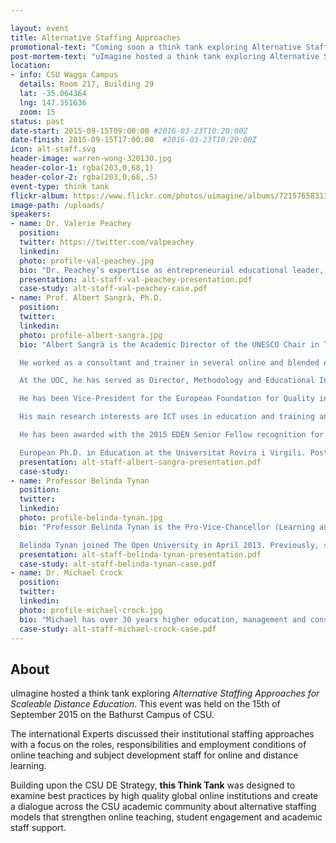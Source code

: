 ```yaml
---

layout: event
title: Alternative Staffing Approaches
promotional-text: "Coming soon a think tank exploring Alternative Staffing Approaches for Scaleable Distance Education."
post-mortem-text: "uImagine hosted a think tank exploring Alternative Staffing Approaches for Scaleable Distance Education."
location:
- info: CSU Wagga Campus
  details: Room 217, Building 29
  lat: -35.064364
  lng: 147.351636
  zoom: 15
status: past
date-start: 2015-09-15T09:00:00 #2016-03-23T10:20:00Z
date-finish: 2015-09-15T17:00:00  #2016-03-23T10:20:00Z
icon: alt-staff.svg
header-image: warren-wong-320130.jpg
header-color-1: rgba(203,0,68,1)
header-color-2: rgba(203,0,68,.5)
event-type: think tank
flickr-album: https://www.flickr.com/photos/uimagine/albums/72157658313869110
image-path: /uploads/
speakers:
- name: Dr. Valerie Peachey
  position:
  twitter: https://twitter.com/valpeachey
  linkedin:
  photo: profile-val-peachey.jpg
  bio: "Dr. Peachey’s expertise as entrepreneurial educational leader, spans over 25 years in Canada’s Public Post Secondary Sector, where she has often created/initiated new and innovative programs. Her expertise combines “an eye on the bottom line” with online education, credential development, faculty training, and leadership. Her diverse set of skills support the foundation of a quality educational experience for students. She is often asked to present nationally and internationally on leadership, sustainability scalability models in online education, online faculty development and motivating teams in the virtual world. Noted for her infectious enthusiasm, and Dr. Peachey believes in education as a transformative agent, that creates opportunities individuals to reach their potential through open and flexible access."
  presentation: alt-staff-val-peachey-presentation.pdf
  case-study: alt-staff-val-peachey-case.pdf
- name: Prof. Albert Sangrà, Ph.D.
  position:
  twitter:
  linkedin:
  photo: profile-albert-sangra.jpg
  bio: "Albert Sangrà is the Academic Director of the UNESCO Chair in Technology and Education for Social Change at the Open University of Catalonia. He is a researcher at the Edul@b research group and full professor at the Psychology and Educational Sciences Department.

  He worked as a consultant and trainer in several online and blended education projects in Europe, the United States, Asia, and Australia, focusing on implementation strategies for the use of technology in teaching and learning, particularly online education and its quality. He has also served as a consultant for the World Bank Institute.

  At the UOC, he has served as Director, Methodology and Educational Innovation until 2004, being in charge of the educational model of the university; Director of the M.Sc. program in Education and ICT (e-learning) (2006-2012), and Director of the eLearn Center at UOC (2012-2014).

  He has been Vice-President for the European Foundation for Quality in E-Learning (EFQUEL) (2011-2014), and member of the Executive Committee of the European Distance and E-learning Network (EDEN) (2003-2009). He also served in the Advisory Board of the Portugal’s Universidade Aberta.

  His main research interests are ICT uses in education and training and, particularly, the policies, organization, management and leadership of e-learning implementation, and its quality assurance, and the professional development for online teaching.

  He has been awarded with the 2015 EDEN Senior Fellow recognition for having demonstrated excellence in professional practice in Open, Distance and E-Learning, and with the 2015 Award of Excellence in E-Learning from the World Education Congress.

  European Ph.D. in Education at the Universitat Rovira i Virgili. Postgraduate in Applications of Information Technology in ODE at The Open University of the UK, and Diploma on Strategic Use of IT in Education at Harvard University. BA in Education at the Universitat de Barcelona."
  presentation: alt-staff-albert-sangra-presentation.pdf
  case-study:
- name: Professor Belinda Tynan
  position:
  twitter:
  linkedin:
  photo: profile-belinda-tynan.jpg
  bio: "Professor Belinda Tynan is the Pro-Vice-Chancellor (Learning and Innovation) and a Professor of Higher Education at the Open University, UK. Reporting to the Vice-Chancellor, the Pro-Vice-Chancellor for Learning and Innovation contributes to the strategic vision and mission of the University and has a focus on supporting student success by providing executive leadership in the areas of innovation, strategy and policy development, production, informal learning and research and scholarship in technology enhanced learning. The PVC (LI) is Chair of the Education Committee amongst others and is a driver of initiatives relating to learning and innovation. The role interacts across the University faculties, institutes and supporting portfolios.

  Belinda Tynan joined The Open University in April 2013. Previously, she was Pro-Vice-Chancellor Learning, Teaching and Quality at the University of Southern Queensland, Australia. She has a doctorate in education from the University of Western Australia and is an active researcher with expertise in technology enhanced learning, staff development and scholarship and learning and teaching pedagogy. She has 70 peer reviewed articles, books and book chapters and in excess 3000 views and more than 2500 downloads on ResearchGate. She is a frequently invited speaker, experienced postgraduate supervisor and has more than thirty years of experience in the education sector in Australia, New Zealand, Singapore and the UK. She has significant executive level leadership and management experience and was recently awarded her Principal Fellowship of the Higher Education Academy (UK). She has a doctorate from the University of Western Australia, several postgraduate certificates from the University of Melbourne and Australian Catholic University in education, curriculum and higher education and a Masters in online learning."
  presentation: alt-staff-belinda-tynan-presentation.pdf
  case-study: alt-staff-belinda-tynan-case.pdf
- name: Dr. Michael Crock
  position:
  twitter:
  linkedin:
  photo: profile-michael-crock.jpg
  bio: "Michael has over 30 years higher education, management and consulting experience, including extensive involvement in the strategic development and operationalization of teaching and learning initiatives across multiple organisations, significant involvement with the commercialisation of higher education products and services, as well as additional relevant professional work experience in industry and working with local, state and federal government organisations. Michael has held senior academic and management positions at The University of Queensland, Central Queensland University, Griffith University, Open Universities Australia, and most recently at the University of New England as the Pro Vice Chancellor Educational Innovation and International. He has also served as the CEO of STARLIT, one of six original Australian national co-operative multimedia companies initially established under federal government funding."
  case-study: alt-staff-michael-crock-case.pdf  
---
```


## About

uImagine hosted a think tank exploring *Alternative Staffing Approaches for Scaleable Distance Education*. This event was held on the 15th of September 2015 on the Bathurst Campus of CSU.

The international Experts discussed their institutional staffing approaches with a focus on the roles, responsibilities and employment conditions of online teaching and subject development staff for online and distance learning.

Building upon the CSU DE Strategy, **this Think Tank** was designed to examine best practices by high quality global online institutions and create a dialogue across the CSU academic community about alternative staffing models that strengthen online teaching, student engagement and academic staff support.
